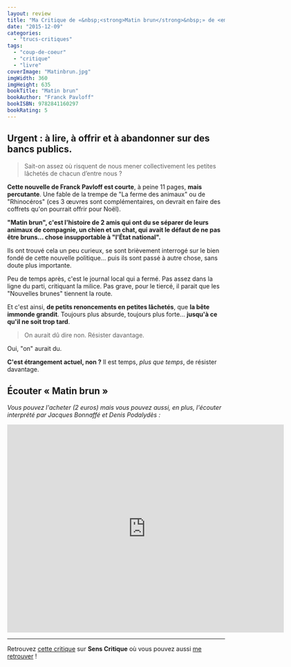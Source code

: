 ```yaml
---
layout: review
title: "Ma Critique de «&nbsp;<strong>Matin brun</strong>&nbsp;» de <em>Franck&nbsp;Pavloff</em>"
date: "2015-12-09"
categories: 
  - "trucs-critiques"
tags: 
  - "coup-de-coeur"
  - "critique"
  - "livre"
coverImage: "Matinbrun.jpg"
imgWidth: 360
imgHeight: 635
bookTitle: "Matin brun"
bookAuthor: "Franck Pavloff"
bookISBN: 9782841160297  
bookRating: 5
---
```


## Urgent : à lire, à offrir et à abandonner sur des bancs publics.

<blockquote class="citation">
	Sait-on assez où risquent de nous mener collectivement les petites lâchetés de chacun d’entre nous&nbsp;?
</blockquote>

**Cette nouvelle de Franck Pavloff est courte**, à peine 11 pages, **mais percutante**. Une fable de la trempe de "La ferme des animaux" ou de "Rhinocéros" (ces 3 œuvres sont complémentaires, on devrait en faire des coffrets qu'on pourrait offrir pour Noël).

**"Matin brun", c'est l'histoire de 2 amis qui ont du se séparer de leurs animaux de compagnie, un chien et un chat, qui avait le défaut de ne pas être bruns... chose insupportable à "l'État national".**

Ils ont trouvé cela un peu curieux, se sont brièvement interrogé sur le bien fondé de cette nouvelle politique... puis ils sont passé à autre chose, sans doute plus importante.

Peu de temps après, c'est le journal local qui a fermé. Pas assez dans la ligne du parti, critiquant la milice. Pas grave, pour le tiercé, il parait que les "Nouvelles brunes" tiennent la route.

Et c'est ainsi, **de petits renoncements en petites lâchetés**, que **la bête immonde grandit**. Toujours plus absurde, toujours plus forte... **jusqu'à ce qu'il ne soit trop tard**.

<blockquote class="citation">
	On aurait dû dire non. Résister davantage.
</blockquote>

Oui, "on" aurait du.

**C'est étrangement actuel, non ?** Il est temps, _plus que temps_, de résister davantage.

## Écouter « Matin brun »

_Vous pouvez l'acheter (2 euros) mais vous pouvez aussi, en plus, l'écouter interprété par Jacques Bonnaffé et Denis Podalydès :_

<div class="center">
<iframe width="640" height="480" src="https://www.youtube.com/embed/JP_D0l9p_zA?rel=0" frameborder="0" allowfullscreen></iframe>
</div>

* * *

Retrouvez [cette critique](http://www.senscritique.com/livre/Matin_brun/critique/76310661) sur **Sens Critique** où vous pouvez aussi [me retrouver](http://www.senscritique.com/Arnaud_Malon) !
